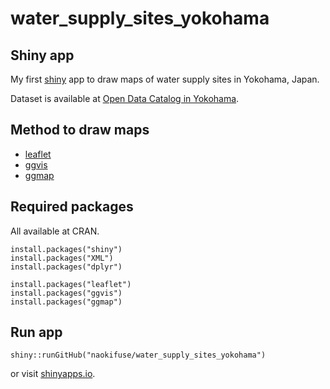 # water_supply_sites_yokohama

## Shiny app
My first [shiny](http://shiny.rstudio.com) app to draw maps of water supply sites in Yokohama, Japan.

Dataset is available at [Open Data Catalog in Yokohama](http://www.city.yokohama.lg.jp/seisaku/seisaku/opendata/catalog.html).

## Method to draw maps
* [leaflet](https://github.com/rstudio/leaflet)
* [ggvis](https://github.com/rstudio/ggvis)
* [ggmap](https://github.com/dkahle/ggmap)

## Required packages
All available at CRAN.

```r:
install.packages("shiny")
install.packages("XML")
install.packages("dplyr")

install.packages("leaflet")
install.packages("ggvis")
install.packages("ggmap")
```

## Run app

```r:
shiny::runGitHub("naokifuse/water_supply_sites_yokohama")
```

or visit [shinyapps.io](https://naokifuse.shinyapps.io/water_supply_sites_yokohama).
